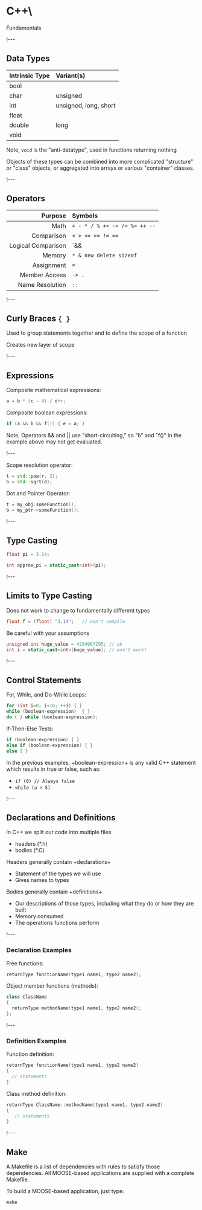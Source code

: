 # C++\\
Fundamentals

!---

## Data Types

| Intrinsic Type | Variant(s) |
| :- | :- |
| bool | |
| char | unsigned |
| int | unsigned, long, short |
| float | |
| double | long |
| void | |

Note, `void` is the "anti-datatype", used in functions returning nothing

Objects of these types can be combined into more complicated
"structure" or "class" objects, or aggregated into arrays or various
"container" classes.

!---

## Operators

| Purpose | Symbols |
| -: | :- |
| Math | `+ - * / % += -= /= %= ++ --` |
| Comparison | `< > <= >= != ==` |
| Logical Comparison | `&& || !` |
| Memory | `* & new delete sizeof` |
| Assignment | `=` |
| Member Access | `-> .` |
| Name Resolution | `::` |


!---

## Curly Braces `{ }`

Used to group statements together and to define the scope of a function

Creates new layer of scope

!---

## Expressions

Composite mathematical expressions:

```cpp
a = b * (c - 4) / d++;
```

Composite boolean expressions:

```cpp
if (a && b && f()) { e = a; }
```

Note, Operators && and || use "short-circuiting," so "b" and "f()" in the example above may not get
evaluated.

!---

Scope resolution operator:

```cpp
t = std::pow(r, 2);
b = std::sqrt(d);
```

Dot and Pointer Operator:

```cpp
t = my_obj.someFunction();
b = my_ptr->someFunction();
```

!---

## Type Casting

```cpp
float pi = 3.14;
```

```cpp
int approx_pi = static_cast<int>(pi);
```

!---

## Limits to Type Casting

Does not work to change to fundamentally different types

```cpp
float f = (float) "3.14";   // won't compile
```

Be careful with your assumptions

```cpp
unsigned int huge_value = 4294967295; // ok
int i = static_cast<int>(huge_value); // won't work!
```

!---

## Control Statements

For, While, and Do-While Loops:

```cpp
for (int i=0; i<10; ++i) { }
while (boolean-expression)  { }
do { } while (boolean-expression);
```

If-Then-Else Tests:

```cpp
if (boolean-expression) { }
else if (boolean-expression) { }
else { }
```

In the previous examples, +boolean-expression+ is any valid C++ statement which results in true or
false, such as:

- `if (0) // Always false`
- `while (a > 5)`

!---

## Declarations and Definitions

In C++ we split our code into multiple files

- headers (*.h)
- bodies (*.C)

Headers generally contain +declarations+

- Statement of the types we will use
- Gives names to types

Bodies generally contain +definitions+

- Our descriptions of those types, including what they do or how they are built
- Memory consumed
- The operations functions perform

!---

### Declaration Examples

Free functions:

```cpp
returnType functionName(type1 name1, type2 name2);
```

Object member functions (methods):

```cpp
class ClassName
{
  returnType methodName(type1 name1, type2 name2);
};
```

!---

### Definition Examples

Function definition:

```cpp
returnType functionName(type1 name1, type2 name2)
{
  // statements
}
```

Class method definition:

```cpp
returnType ClassName::methodName(type1 name1, type2 name2)
{
   // statements
}
```

!---

## Make

A Makefile is a list of dependencies with rules to satisfy those dependencies. All MOOSE-based
applications are supplied with a complete Makefile.

To build a MOOSE-based application, just type:

```text
make
```
